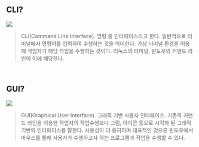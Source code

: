 ## CLI? 
![](https://images.velog.io/images/finelinefe/post/12f3015d-4c2c-4daa-a0f2-474c1d458b19/%E1%84%89%E1%85%B3%E1%84%8F%E1%85%B3%E1%84%85%E1%85%B5%E1%86%AB%E1%84%89%E1%85%A3%E1%86%BA%202021-01-01%2023.42.01.png)

> CLI(Command Line Interface). 명령 줄 인터페이스라고 한다. 일반적으로 터미널에서 명령어를 입력하여 수행하는  것을 의미한다. 가상 터미널 환경을 이용해 작업자가 해당 작업을 수행하는 것이다. 리눅스의 터미널, 윈도우의 커맨드 라인이 이에 해당한다.

<br />

## GUI?
![](https://images.velog.io/images/finelinefe/post/fd5a3474-e090-4739-b8bb-bc5b042c25d6/%E1%84%89%E1%85%B3%E1%84%8F%E1%85%B3%E1%84%85%E1%85%B5%E1%86%AB%E1%84%89%E1%85%A3%E1%86%BA%202021-01-01%2023.44.50.png)

> GUI(Graphical User Interface). 그래픽 기반 사용자 인터페이스. 기존의 커맨드 라인을 이용한 작업자의 작업수행보다 그림, 아이콘 등으로 시각화 된 그래픽 기반의 인터페이스를 말한다. 사용성이 더 용히하며 대표적인 것으론 윈도우에서 마우스를 통해 사용자가 수행하고자 하는 프로그램과 작업을 수행할 수 있다.

<br />
